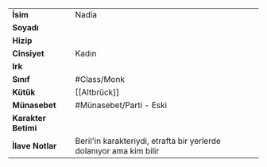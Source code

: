 |  |  |
|---|---|
| **İsim** | Nadia|
| **Soyadı** | |
| **Hizip** | |
| **Cinsiyet** | Kadın|
| **Irk** | |
| **Sınıf** | #Class/Monk|
| **Kütük** | [[Altbrück]]|
| **Münasebet** | #Münasebet/Parti - Eski|
| **Karakter Betimi** | |
| **İlave Notlar** | Beril'in karakteriydi, etrafta bir yerlerde dolanıyor ama kim bilir|
